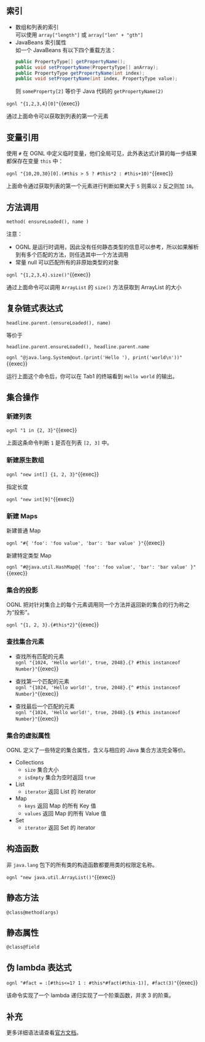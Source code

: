 ## 索引

- 数组和列表的索引  
  可以使用 `array["length"]` 或 `array["len" + "gth"]`
- JavaBeans 索引属性  
  如一个 JavaBeans 有以下四个重载方法：
  ```java
  public PropertyType[] getPropertyName();
  public void setPropertyName(PropertyType[] anArray);
  public PropertyType getPropertyName(int index);
  public void setPropertyName(int index, PropertyType value);
  ```
  则 `someProperty[2]` 等价于 Java 代码的 `getPropertyName(2)`

`ognl "{1,2,3,4}[0]"`{{exec}}

通过上面命令可以获取到列表的第一个元素

## 变量引用

使用 `#` 在 OGNL 中定义临时变量，他们全局可见，此外表达式计算的每一步结果都保存在变量 `this` 中：

`ognl "{10,20,30}[0].(#this > 5 ? #this*2 : #this+10)"`{{exec}}

上面命令通过获取列表的第一个元素进行判断如果大于 `5` 则乘以 `2` 反之则加 `10`。

## 方法调用

`method( ensureLoaded(), name )`

注意：

- OGNL 是运行时调用，因此没有任何静态类型的信息可以参考，所以如果解析到有多个匹配的方法，则任选其中一个方法调用
- 常量 null 可以匹配所有的非原始类型的对象

`ognl "{1,2,3,4}.size()"`{{exec}}

通过上面命令可以调用 `ArrayList` 的 `size()` 方法获取到 ArrayList 的大小

## 复杂链式表达式

`headline.parent.(ensureLoaded(), name)`

等价于

`headline.parent.ensureLoaded(), headline.parent.name`

`ognl "@java.lang.System@out.(print('Hello '), print('world\n'))"`{{exec}}

运行上面这个命令后，你可以在 Tab1 的终端看到 `Hello world` 的输出。

## 集合操作

### 新建列表

`ognl "1 in {2, 3}"`{{exec}}

上面这条命令判断 `1` 是否在列表 `[2, 3]` 中。

### 新建原生数组

`ognl "new int[] {1, 2, 3}"`{{exec}}

指定长度

`ognl "new int[9]"`{{exec}}

### 新建 Maps

新建普通 Map

`ognl "#{ 'foo': 'foo value', 'bar': 'bar value' }"`{{exec}}

新建特定类型 Map

`ognl "#@java.util.HashMap@{ 'foo': 'foo value', 'bar': 'bar value' }"`{{exec}}

### 集合的投影

OGNL 把对针对集合上的每个元素调用同一个方法并返回新的集合的行为称之为“投影”。

`ognl "{1, 2, 3}.{#this*2}"`{{exec}}

### 查找集合元素

- 查找所有匹配的元素  
  `ognl "{1024, 'Hello world!', true, 2048}.{? #this instanceof Number}"`{{exec}}

- 查找第一个匹配的元素  
  `ognl "{1024, 'Hello world!', true, 2048}.{^ #this instanceof Number}"`{{exec}}

- 查找最后一个匹配的元素  
  `ognl "{1024, 'Hello world!', true, 2048}.{$ #this instanceof Number}"`{{exec}}

### 集合的虚拟属性

OGNL 定义了一些特定的集合属性，含义与相应的 Java 集合方法完全等价。

- Collections
  - `size` 集合大小
  - `isEmpty` 集合为空时返回 `true`
- List
  - `iterator` 返回 List 的 iterator
- Map
  - `keys` 返回 Map 的所有 Key 值
  - `values` 返回 Map 的所有 Value 值
- Set
  - `iterator` 返回 Set 的 iterator

## 构造函数

非 `java.lang` 包下的所有类的构造函数都要用类的权限定名称。

`ognl "new java.util.ArrayList()"`{{exec}}

## 静态方法

`@class@method(args)`

## 静态属性

`@class@field`

## 伪 lambda 表达式

`ognl "#fact = :[#this<=1? 1 : #this*#fact(#this-1)], #fact(3)"`{{exec}}

该命令实现了一个 lambda 递归实现了一个阶乘函数，并求 3 的阶乘。

## 补充

更多详细语法请查看[官方文档](https://commons.apache.org/proper/commons-ognl/language-guide.html)。

